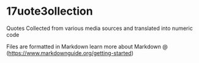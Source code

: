 # 17uote3ollection
Quotes Collected from various media sources and translated into numeric code

Files are formatted in Markdown learn more about Markdown @ (https://www.markdownguide.org/getting-started)
